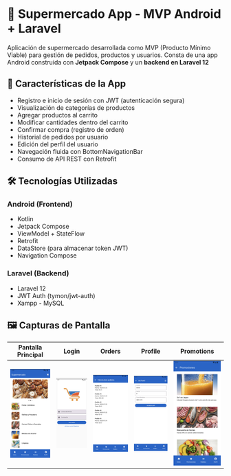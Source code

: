 # 🛒 Supermercado App - MVP Android + Laravel

Aplicación de supermercado desarrollada como MVP (Producto Mínimo Viable) para gestión de pedidos, productos y usuarios. Consta de una app Android construida con **Jetpack Compose** y un **backend en Laravel 12**

## 📱 Características de la App

- Registro e inicio de sesión con JWT (autenticación segura)
- Visualización de categorías de productos
- Agregar productos al carrito
- Modificar cantidades dentro del carrito
- Confirmar compra (registro de orden)
- Historial de pedidos por usuario
- Edición del perfil del usuario
- Navegación fluida con BottomNavigationBar
- Consumo de API REST con Retrofit

## 🛠️ Tecnologías Utilizadas

### Android (Frontend)

- Kotlin
- Jetpack Compose
- ViewModel + StateFlow
- Retrofit
- DataStore (para almacenar token JWT)
- Navigation Compose

### Laravel (Backend)

- Laravel 12
- JWT Auth (tymon/jwt-auth)
- Xampp - MySQL 


## 🖼️ Capturas de Pantalla

| Pantalla Principal | Login | Orders | Profile | Promotions |
|--------------------|-------|--------|---------|------------|
| ![home](https://github.com/ElDevos/Proyecto-Semestral-Desarrollo-Movil/blob/f13ca069c5ec1e3d0c6803644bea371d74fb77e2/Home.png) | ![login](https://github.com/ElDevos/Proyecto-Semestral-Desarrollo-Movil/blob/13b181ef7405c42c66909708b00cc68938418e5e/login.png) | ![orders](https://github.com/ElDevos/Proyecto-Semestral-Desarrollo-Movil/blob/13b181ef7405c42c66909708b00cc68938418e5e/Orders.png) | ![profile](https://github.com/ElDevos/Proyecto-Semestral-Desarrollo-Movil/blob/e85f488a7ab5cbd60c87a694592e8b3134fb4da4/Perfil.png) | ![promo](https://github.com/ElDevos/Proyecto-Semestral-Desarrollo-Movil/blob/e85f488a7ab5cbd60c87a694592e8b3134fb4da4/Promociones.png) |




